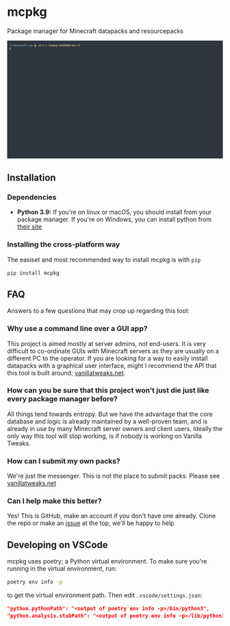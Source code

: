 # mcpkg

Package manager for Minecraft datapacks and resourcepacks

![demo](images/mcpkg-demo.gif)

## Installation

### Dependencies

- **Python 3.9:** If you're on linux or macOS, you should install from your package manager. If you're on Windows, you can install python from [their site](https://www.python.org/)

### Installing the cross-platform way

The easiset and most recommended way to install mcpkg is with `pip`

```sh
pip install mcpkg
```

## FAQ

Answers to a few questions that may crop up regarding this tool:

### Why use a command line over a GUI app?

This project is aimed mostly at server admins, not end-users. It is very difficult to co-ordinate GUIs with Minecraft servers as they are usually on a different PC to the operator. If you are looking for a way to easily install datapacks with a graphical user interface, might I recommend the API that this tool is built around; [vanillatweaks.net](https://vanillatweaks.net/).

### How can you be sure that this project won't just die just like every package manager before?

All things tend towards entropy. But we have the advantage that the core database and logic is already maintained by a well-proven team, and is already in use by many Minecraft server owners and client users. Ideally the only way this tool will stop working, is if nobody is working on Vanilla Tweaks.

### How can I submit my own packs?

We're just the messenger. This is not the place to submit packs. Please see [vanillatweaks.net](https://vanillatweaks.net/)

### Can I help make this better?

Yes! This is GitHub, make an account if you don't have one already. Clone the repo or make an [issue](https://github.com/CRISPYricePC/mcpkg/issues/new/choose) at the top, we'll be happy to help

## Developing on VSCode

mcpkg uses poetry; a Python virtual environment. To make sure you're running in the virtual environment, run:

```sh
poetry env info -p
```

to get the virtual environment path. Then edit `.vscode/settings.json`:

```json
"python.pythonPath": "<output of poetry env info -p>/bin/python3",
"python.analysis.stubPath": "<output of poetry env info -p>/lib/python3.9/site-packages",
```
